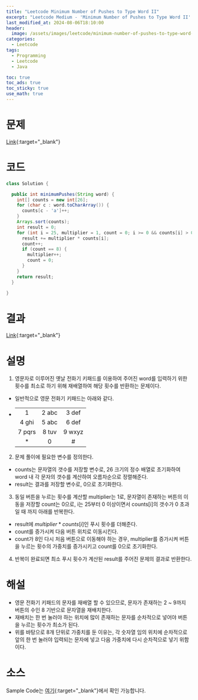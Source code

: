 ```yaml
---
title: "Leetcode Minimum Number of Pushes to Type Word II"
excerpt: "Leetcode Medium - 'Minimum Number of Pushes to Type Word II' 문제 Java 풀이"
last_modified_at: 2024-08-06T18:10:00
header:
  image: /assets/images/leetcode/minimum-number-of-pushes-to-type-word-ii.png
categories:
  - Leetcode
tags:
  - Programming
  - Leetcode
  - Java

toc: true
toc_ads: true
toc_sticky: true
use_math: true
---
```

# 문제
[Link](https://leetcode.com/problems/minimum-number-of-pushes-to-type-word-ii/){:target="_blank"}

# 코드
```java
class Solution {

  public int minimumPushes(String word) {
    int[] counts = new int[26];
    for (char c : word.toCharArray()) {
      counts[c - 'a']++;
    }
    Arrays.sort(counts);
    int result = 0;
    for (int i = 25, multiplier = 1, count = 0; i >= 0 && counts[i] > 0; i--) {
      result += multiplier * counts[i];
      count++;
      if (count == 8) {
        multiplier++;
        count = 0;
      }
    }
    return result;
  }

}
```

# 결과
[Link](https://leetcode.com/problems/minimum-number-of-pushes-to-type-word-ii/submissions/1346378094/){:target="_blank"}

# 설명
1. 영문자로 이루어진 옛날 전화기 키패드를 이용하여 주어진 word를 입력하기 위한 횟수를 최소로 하기 위해 재배열하여 해당 횟수를 반환하는 문제이다.
- 일반적으로 영문 전화기 키패드는 아래와 같다.
- <table style="border: 2px; text-align : center">
    <tr>
      <td>1</td>
      <td>2 abc</td>
      <td>3 def</td>
    </tr>
    <tr>
      <td>4 ghi</td>
      <td>5 abc</td>
      <td>6 def</td>
    </tr>
    <tr>
      <td>7 pqrs</td>
      <td>8 tuv</td>
      <td>9 wxyz</td>
    </tr>
    <tr>
      <td>*</td>
      <td>0</td>
      <td>#</td>
    </tr>
  </table>

2. 문제 풀이에 필요한 변수를 정의한다.
- counts는 문자열의 갯수를 저장할 변수로, 26 크기의 정수 배열로 초기화하여 word 내 각 문자의 갯수를 계산하여 오름차순으로 정렬해준다.
- result는 결과를 저장할 변수로, 0으로 초기화한다.

3. 동일 버튼을 누르는 횟수를 계산할 multiplier는 1로, 문자열이 존재하는 버튼의 이동을 저장할 count는 0으로, i는 25부터 0 이상이면서 counts[i]의 갯수가 0 초과일 때 까지 아래를 반복한다.
- result에 $multiplier * counts[i]$인 푸시 횟수를 더해준다.
- count를 증가시켜 다음 버튼 위치로 이동시킨다.
- count가 8인 다시 처음 버튼으로 이동해야 하는 경우, multiplier를 증가시켜 버튼을 누르는 횟수의 가중치를 증가시키고 count를 0으로 초기화한다.

4. 반복이 완료되면 최소 푸시 횟수가 계산된 result를 주어진 문제의 결과로 반환한다.

# 해설
- 영문 전화기 키패드의 문자를 재배열 할 수 있으므로, 문자가 존재하는 2 ~ 9까지 버튼의 수인 8 기반으로 문자열을 재배치한다.
- 재배치는 한 번 눌러야 하는 위치에 많이 존재하는 문자를 순차적으로 넣어야 버튼을 누르는 횟수가 최소가 된다.
- 위를 바탕으로 8개 단위로 가중치를 둔 이유는, 각 숫자열 임의 위치에 순차적으로 앞의 한 번 눌러야 입력되는 문자에 넣고 다음 가중치에 다시 순차적으로 넣기 위함이다.

# 소스
Sample Code는 [여기](https://github.com/GracefulSoul/leetcode/blob/master/src/main/java/gracefulsoul/problems/MinimumNumberOfPushesToTypeWordII.java){:target="_blank"}에서 확인 가능합니다.